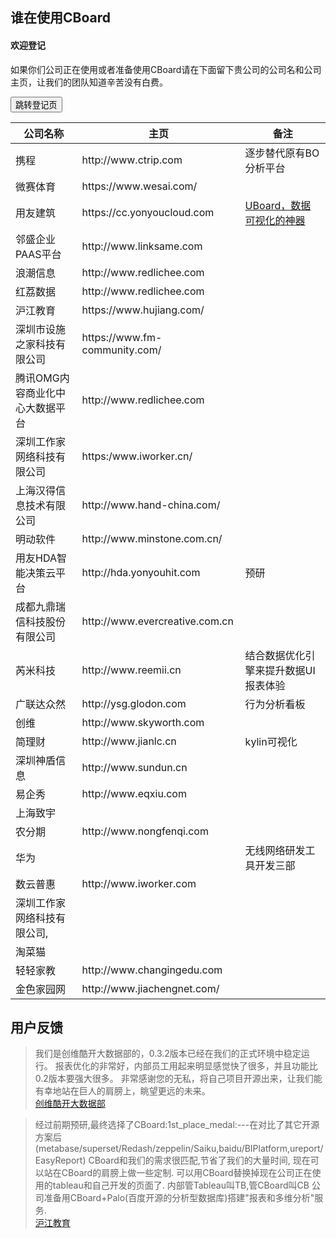 ## 谁在使用CBoard
<div class="bs-callout bs-callout-info" id="callout-focus-demo">
    <h4>欢迎登记</h4>
    <p>如果你们公司正在使用或者准备使用CBoard请在下面留下贵公司的公司名和公司主页，让我们的团队知道辛苦没有白费。</p>
    <a href="https://github.com/yzhang921/CBoard/issues/122"><button type="button" class="btn btn-primary btn-sm"><i class="fa fa-mail-forward"></i> 跳转登记页</button></a>
</div>

<table class="table">
    <thead>
    <tr>
        <th>公司名称</th>
        <th>主页</th>
        <th>备注</th>
    </tr>
    </thead>
    <tbody>
    <tr class="success">
        <td>携程</td>
        <td>http://www.ctrip.com</td>
        <td>逐步替代原有BO分析平台</td>
    </tr>
    <tr>
        <td>微赛体育</td>
        <td>https://www.wesai.com/</td>
        <td></td>
    </tr>
    <tr class="success">
        <td>用友建筑</td>
        <td>https://cc.yonyoucloud.com</td>
        <td>
            <a href="https://www.jianshu.com/p/f16114e93638?utm_campaign=haruki&utm_content=note&utm_medium=reader_share&utm_source=weixin&from=timeline&isappinstalled=0">UBoard，数据可视化的神器</a>
        </td>
    </tr>
    <tr>
        <td>邻盛企业PAAS平台</td>
        <td>http://www.linksame.com</td>
        <td></td>
    </tr>
    <tr class="success">
        <td>浪潮信息</td>
        <td>http://www.redlichee.com</td>
        <td></td>
    </tr>
    <tr>
        <td>红荔数据</td>
        <td>http://www.redlichee.com</td>
        <td></td>
    </tr>
    <tr class="success">
        <td>沪江教育</td>
        <td>https://www.hujiang.com/</td>
        <td></td>
    </tr>
    <tr>
        <td>深圳市设施之家科技有限公司</td>
        <td>https://www.fm-community.com/</td>
        <td></td>
    </tr>
    <tr class="success">
        <td>腾讯OMG内容商业化中心大数据平台</td>
        <td>http://www.redlichee.com</td>
        <td></td>
    </tr>
    <tr>
        <td>深圳工作家网络科技有限公司</td>
        <td>https:/www.iworker.cn/</td>
        <td></td>
    </tr>
    <tr class="success">
        <td>上海汉得信息技术有限公司</td>
        <td>http://www.hand-china.com/</td>
        <td></td>
    </tr>
    <tr>
        <td>明动软件</td>
        <td>http://www.minstone.com.cn/</td>
        <td></td>
    </tr>
    <tr>
        <td>用友HDA智能决策云平台</td>
        <td>http://hda.yonyouhit.com</td>
        <td>预研</td>
    </tr>
    <tr>
        <td>成都九鼎瑞信科技股份有限公司</td>
        <td>http://www.evercreative.com.cn</td>
        <td></td>
    </tr>
    <tr>
        <td>芮米科技</td>
        <td>http://www.reemii.cn</td>
        <td>结合数据优化引擎来提升数据UI报表体验</td>
    </tr>
    <tr>
        <td>广联达众然</td>
        <td>http://ysg.glodon.com</td>
        <td>行为分析看板</td>
    </tr>
    <tr class="success">
        <td>创维</td>
        <td>http://www.skyworth.com</td>
        <td></td>
    </tr>
    <tr>
        <td>简理财</td>
        <td>http://www.jianlc.cn</td>
        <td>kylin可视化</td>
    </tr>
    <tr>
        <td>深圳神盾信息</td>
        <td>http://www.sundun.cn</td>
        <td></td>
    </tr>
    <tr>
        <td>易企秀</td>
        <td>http://www.eqxiu.com</td>
        <td></td>
    </tr>
    <tr class="success">
        <td>上海致宇</td>
        <td></td>
        <td></td>
    </tr>
    <tr>
        <td>农分期</td>
        <td>http://www.nongfenqi.com</td>
        <td></td>
    </tr>
    <tr class="success">
        <td>华为</td>
        <td></td>
        <td>无线网络研发工具开发三部</td>
    </tr>
    <tr>
        <td>数云普惠</td>
        <td>http://www.iworker.com</td>
        <td></td>
    </tr>
    <tr>
        <td>深圳工作家网络科技有限公司,</td>
        <td></td>
        <td></td>
    </tr>
    <tr>
        <td>淘菜猫</td>
        <td></td>
        <td></td>
    </tr>
    <tr class="success">
        <td>轻轻家教</td>
        <td>http://www.changingedu.com</td>
        <td></td>
    </tr>
    <tr>
        <td>金色家园网</td>
        <td>http://www.jiachengnet.com/</td>
        <td></td>
    </tr>
    </tbody>
</table>

## 用户反馈
<blockquote>
我们是创维酷开大数据部的，0.3.2版本已经在我们的正式环境中稳定运行。
报表优化的非常好，内部员工用起来明显感觉快了很多，并且功能比0.2版本要强大很多。
非常感谢您的无私，将自己项目开源出来，让我们能有幸地站在巨人的肩膀上，眺望更远的未来。
  <footer><a href="https://github.com/yzhang921/CBoard/issues/122#issuecomment-309935668">创维酷开大数据部</a></footer>
</blockquote>


<blockquote>
经过前期预研,最终选择了CBoard:1st_place_medal:---在对比了其它开源方案后(metabase/superset/Redash/zeppelin/Saiku,baidu/BIPlatform,ureport/EasyReport)
CBoard和我们的需求很匹配,节省了我们的大量时间, 现在可以站在CBoard的肩膀上做一些定制.
可以用CBoard替换掉现在公司正在使用的tableau和自己开发的页面了. 内部管Tableau叫TB,管CBoard叫CB
公司准备用CBoard+Palo(百度开源的分析型数据库)搭建"报表和多维分析"服务.
<footer><a href="https://github.com/yzhang921/CBoard/issues/122#issuecomment-343087697">沪江教育</a></footer>
</blockquote>


